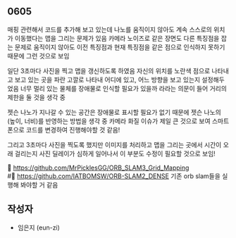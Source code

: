 ## 0605
매핑 관련해서 코드를 추가해 보고 있는데
나노를 움직이지 않아도 계속 스스로의 위치가 이동했다는 맵을 그리는 문제가 있음
카메라 노이즈로 같은 장면도 다른 특징점을 잡는 문제로
움직이지 않아도 이전 특징점과 현재 특징점을 같은 점으로 인식하지 못하기 때문에 그런 것으로 보임

일단 3초마다 사진을 찍고 맵을 갱신하도록 하였음
자신의 위치를 노란색 점으로 나타내고
보고 있는 곳을 파란 고깔로 나타내 어디에 있고, 어느 방향을 보고 있는지 설정해두었음
너무 멀리 있는 물체를 장애물로 인식할 필요가 있을까 라라는 의문이 들어 거리의 제한을 둘 것을 생각 중

젯슨 나노가 지나갈 수 있는 공간은 장애물로 표시할 필요가 없기 때문에 젯슨 나노의 (높이, 너비)를 반영하는 방법을 생각 중
카메라 화질 이슈가 제일 큰 것으로 보여 스마트폰으로 코드를 변경하여 진행해야할 것 같음!

그리고 3초마다 사진을 찍도록 했지만 이미지를 처리하고 맵을 그리는 곳에서 시간이 오래 걸리는지
사진 딜레이가 심하게 일어나서 이 부분도 수정이 필요할 것으로 보임!

📌 https://github.com/MrPicklesGG/ORB_SLAM3_Grid_Mapping  
#📌 https://github.com/IATBOMSW/ORB-SLAM2_DENSE
기존 orb slam들을 실행해 봐야할 거 같음

## 작성자

- 임은지 (eun-zi)
